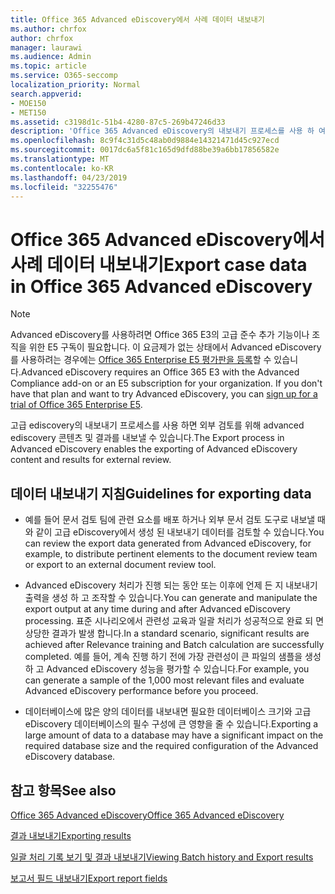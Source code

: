 ```yaml
---
title: Office 365 Advanced eDiscovery에서 사례 데이터 내보내기
ms.author: chrfox
author: chrfox
manager: laurawi
ms.audience: Admin
ms.topic: article
ms.service: O365-seccomp
localization_priority: Normal
search.appverid:
- MOE150
- MET150
ms.assetid: c3198d1c-51b4-4280-87c5-269b47246d33
description: 'Office 365 Advanced eDiscovery의 내보내기 프로세스를 사용 하 여 eDiscovery 사례 데이터 및 검토 결과를 내보내는 방법에 대 한 지침을 이해 합니다.  '
ms.openlocfilehash: 8c9f4c31d5c48ab0d9884e14321471d45c927ecd
ms.sourcegitcommit: 0017dc6a5f81c165d9dfd88be39a6bb17856582e
ms.translationtype: MT
ms.contentlocale: ko-KR
ms.lasthandoff: 04/23/2019
ms.locfileid: "32255476"
---
```

# <a name="export-case-data-in-office-365-advanced-ediscovery"></a><span data-ttu-id="804d2-103">Office 365 Advanced eDiscovery에서 사례 데이터 내보내기</span><span class="sxs-lookup"><span data-stu-id="804d2-103">Export case data in Office 365 Advanced eDiscovery</span></span>

> [!NOTE]
> <span data-ttu-id="804d2-p101">Advanced eDiscovery를 사용하려면 Office 365 E3의 고급 준수 추가 기능이나 조직을 위한 E5 구독이 필요합니다. 이 요금제가 없는 상태에서 Advanced eDiscovery를 사용하려는 경우에는 [Office 365 Enterprise E5 평가판을 등록](https://go.microsoft.com/fwlink/p/?LinkID=698279)할 수 있습니다.</span><span class="sxs-lookup"><span data-stu-id="804d2-p101">Advanced eDiscovery requires an Office 365 E3 with the Advanced Compliance add-on or an E5 subscription for your organization. If you don't have that plan and want to try Advanced eDiscovery, you can [sign up for a trial of Office 365 Enterprise E5](https://go.microsoft.com/fwlink/p/?LinkID=698279).</span></span> 
  
<span data-ttu-id="804d2-106">고급 ediscovery의 내보내기 프로세스를 사용 하면 외부 검토를 위해 advanced ediscovery 콘텐츠 및 결과를 내보낼 수 있습니다.</span><span class="sxs-lookup"><span data-stu-id="804d2-106">The Export process in Advanced eDiscovery enables the exporting of Advanced eDiscovery content and results for external review.</span></span> 
  
## <a name="guidelines-for-exporting-data"></a><span data-ttu-id="804d2-107">데이터 내보내기 지침</span><span class="sxs-lookup"><span data-stu-id="804d2-107">Guidelines for exporting data</span></span>

- <span data-ttu-id="804d2-108">예를 들어 문서 검토 팀에 관련 요소를 배포 하거나 외부 문서 검토 도구로 내보낼 때와 같이 고급 eDiscovery에서 생성 된 내보내기 데이터를 검토할 수 있습니다.</span><span class="sxs-lookup"><span data-stu-id="804d2-108">You can review the export data generated from Advanced eDiscovery, for example, to distribute pertinent elements to the document review team or export to an external document review tool.</span></span>
    
- <span data-ttu-id="804d2-109">Advanced eDiscovery 처리가 진행 되는 동안 또는 이후에 언제 든 지 내보내기 출력을 생성 하 고 조작할 수 있습니다.</span><span class="sxs-lookup"><span data-stu-id="804d2-109">You can generate and manipulate the export output at any time during and after Advanced eDiscovery processing.</span></span> <span data-ttu-id="804d2-110">표준 시나리오에서 관련성 교육과 일괄 처리가 성공적으로 완료 되 면 상당한 결과가 발생 합니다.</span><span class="sxs-lookup"><span data-stu-id="804d2-110">In a standard scenario, significant results are achieved after Relevance training and Batch calculation are successfully completed.</span></span> <span data-ttu-id="804d2-111">예를 들어, 계속 진행 하기 전에 가장 관련성이 큰 파일의 샘플을 생성 하 고 Advanced eDiscovery 성능을 평가할 수 있습니다.</span><span class="sxs-lookup"><span data-stu-id="804d2-111">For example, you can generate a sample of the 1,000 most relevant files and evaluate Advanced eDiscovery performance before you proceed.</span></span>
    
- <span data-ttu-id="804d2-112">데이터베이스에 많은 양의 데이터를 내보내면 필요한 데이터베이스 크기와 고급 eDiscovery 데이터베이스의 필수 구성에 큰 영향을 줄 수 있습니다.</span><span class="sxs-lookup"><span data-stu-id="804d2-112">Exporting a large amount of data to a database may have a significant impact on the required database size and the required configuration of the Advanced eDiscovery database.</span></span>
    
## <a name="see-also"></a><span data-ttu-id="804d2-113">참고 항목</span><span class="sxs-lookup"><span data-stu-id="804d2-113">See also</span></span>

[<span data-ttu-id="804d2-114">Office 365 Advanced eDiscovery</span><span class="sxs-lookup"><span data-stu-id="804d2-114">Office 365 Advanced eDiscovery</span></span>](office-365-advanced-ediscovery.md)
  
[<span data-ttu-id="804d2-115">결과 내보내기</span><span class="sxs-lookup"><span data-stu-id="804d2-115">Exporting results </span></span>](export-results-in-advanced-ediscovery.md)
  
[<span data-ttu-id="804d2-116">일괄 처리 기록 보기 및 결과 내보내기</span><span class="sxs-lookup"><span data-stu-id="804d2-116">Viewing Batch history and Export results</span></span>](view-batch-history-and-export-past-results.md)

[<span data-ttu-id="804d2-117">보고서 필드 내보내기</span><span class="sxs-lookup"><span data-stu-id="804d2-117">Export report fields</span></span>](export-report-fields-in-advanced-ediscovery.md)

